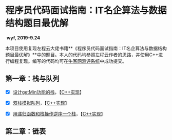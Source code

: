 # 程序员代码面试指南：IT名企算法与数据结构题目最优解

​		**wyf, 2019-9.24**

​		本项目使用复现左程云大佬书籍**《程序员代码面试指南：IT名企算法与数据结构题目最优解》**中的题目。本人的代码均参照左程云作者的思路，并使用C++进行编程复现。编写的代码均可在[牛客网测评系统]([https://nowcoder.com/ta/programmer-code-interview-guide](https://www.nowcoder.com/ta/programmer-code-interview-guide))中成功提交。

## 第一章：栈与队列

- [x] [设计getMin功能的栈](https://www.nowcoder.com/practice/05e57ce2cd8e4a1eae8c3b0a7e9886be?tpId=101&tqId=33073&rp=1&ru=/ta/programmer-code-interview-guide&qru=/ta/programmer-code-interview-guide/question-ranking)，【[C++实现](CH1_Stack_Queue/1_getMin.cpp)】

- [x] [双栈模拟队列](https://www.nowcoder.com/practice/6bc058b32ee54a5fa18c62f29bae9863?tpId=101&tqId=33074&tPage=1&rp=1&ru=/ta/programmer-code-interview-guide&qru=/ta/programmer-code-interview-guide/question-ranking)，【[C++实现](CH1_Stack_Queue/2_stack_queue.cpp)】

- [x] [用递归函数和栈操作逆序一个栈](https://www.nowcoder.com/practice/1de82c89cc0e43e9aa6ee8243f4dbefd?tpId=101&tqId=33075&rp=1&ru=/ta/programmer-code-interview-guide&qru=/ta/programmer-code-interview-guide/question-ranking)，【[C++实现](CH1_Stack_Queue/3_Inverse_Stack_by_Recursion.cpp)】





## 第二章：链表

